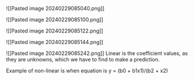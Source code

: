 ![[Pasted image 20240229085040.png]]

![[Pasted image 20240229085100.png]]

![[Pasted image 20240229085122.png]]

![[Pasted image 20240229085144.png]]

![[Pasted image 20240229085242.png]]
Linear is the coefficient values, as they are unknowns, which we have to find to make a prediction.

Example of non-linear is when equation is y = (b0 + b1x1)/(b2 + x2)